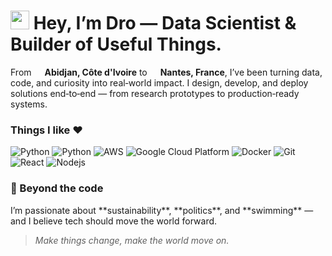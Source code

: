 <h1><img src="https://emojis.slackmojis.com/emojis/images/1531849430/4246/blob-sunglasses.gif?1531849430" width="30"/> Hey, I’m Dro — Data Scientist & Builder of Useful Things.</h1>

<p>From <img src="https://cdn-icons-png.flaticon.com/512/197/197391.png" width="13"/> <b>Abidjan, Côte d'Ivoire</b> to <img src="https://cdn-icons-png.flaticon.com/512/197/197560.png" width="13"/> <b>Nantes, France</b>, I’ve been turning data, code, and curiosity into real‑world impact. I design, develop, and deploy solutions end‑to‑end — from research prototypes to production‑ready systems. </p>

<h3>Things I like ♥</h3>
<p>
  <img alt="Python" src="https://img.shields.io/badge/-Python-3d74a3?style=flat-square&logo=python&logoColor=white" />
  <img alt="Python" src="https://img.shields.io/badge/-Artificial_Intelligence-333?style=flat-square&logo=openai&logoColor=white" />
  <img alt="AWS" src="https://img.shields.io/badge/-Amazon_Web_Services-ee8b07?style=flat-square&logo=amazonwebservices&logoColor=white" />
  <img alt="Google Cloud Platform" src="https://img.shields.io/badge/-Google_Cloud_Platform-1a73e8?style=flat-square&logo=google-cloud&logoColor=white" />
  <img alt="Docker" src="https://img.shields.io/badge/-Docker-1072d8?style=flat-square&logo=docker&logoColor=white" />
  <img alt="Git" src="https://img.shields.io/badge/-Git-F05032?style=flat-square&logo=git&logoColor=white" />
  <img alt="React" src="https://img.shields.io/badge/-React-1082a7?style=flat-square&logo=react&logoColor=white" />
  <img alt="Nodejs" src="https://img.shields.io/badge/-Nodejs-43853d?style=flat-square&logo=Node.js&logoColor=white" />
</p>

<h3>🌱 Beyond the code</h3>
I’m passionate about **sustainability**, **politics**, and **swimming** — and I believe tech should move the world forward.  

> _Make things change, make the world move on._  
